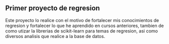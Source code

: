 ## Primer proyecto de regresion

Este proyecto lo realice con el motivo de fortalecer mis conocimientos de regresion y fortalecer lo que he aprendido
en cursos anteriores, tambien de como utizar la librerias de scikit-learn para temas de regresion, asi como diversos
analisis que realice a la base de datos.
